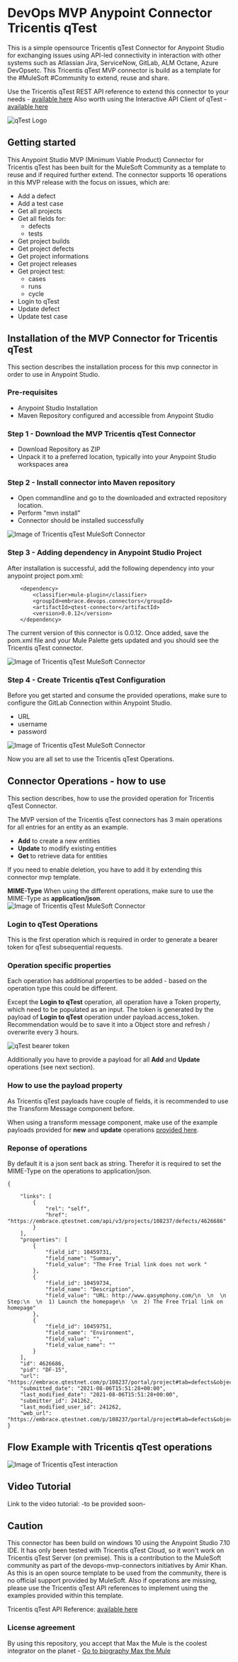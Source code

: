 # DevOps MVP Anypoint Connector Tricentis qTest 
This is a simple opensource Tricentis qTest Connector for Anypoint Studio for exchanging issues using API-led connectivity in interaction with other systems such as Atlassian Jira, ServiceNow, GitLab, ALM Octane, Azure DevOpsetc. 
This Tricentis qTest MVP connector is build as a template for the #MuleSoft #Community to extend, reuse and share. 

Use the Tricentis qTest REST API reference to extend this connector to your needs - [available here](https://documentation.tricentis.com/qtest/10100/en/content/qtest_apis/apis_sdks/common_apis.htm#Login)
Also worth using the Interactive API Client of qTest - [available here](https://api.qasymphony.com/#/) 

![qTest Logo]()

## Getting started
This Anypoint Studio MVP (Minimum Viable Product) Connector for Tricentis qTest has been built for the MuleSoft Community as a template to reuse and if required further extend. 
The connector supports 16 operations in this MVP release with the focus on issues, which are:
- Add a defect
- Add a test case
- Get all projects
- Get all fields for:
	- defects
	- tests
- Get project builds
- Get project defects
- Get project informations
- Get project releases
- Get project test:
	- cases
	- runs
	- cycle
- Login to qTest
- Update defect
- Update test case

## Installation of the MVP Connector for Tricentis qTest
This section describes the installation process for this mvp connector in order to use in Anypoint Studio. 

### Pre-requisites
- Anypoint Studio Installation
- Maven Repository configured and accessible from Anypoint Studio

### Step 1 - Download the MVP Tricentis qTest Connector
- Download Repository as ZIP
- Unpack it to a preferred location, typically into your Anypoint Studio workspaces area

### Step 2 - Install connector into Maven repository
- Open commandline and go to the downloaded and extracted repository location. 
- Perform "mvn install" 
- Connector should be installed successfully

![Image of Tricentis qTest MuleSoft Connector](https://github.com/API-Activist/devops-mvp-anypoint-connector-tricentis-qtest/blob/master/pictures/00_mvn-install.PNG)

### Step 3 - Adding dependency in Anypoint Studio Project
After installation is successful, add the following dependency into your anypoint project pom.xml:

		<dependency>
			<classifier>mule-plugin</classifier>
			<groupId>embrace.devops.connectors</groupId>
			<artifactId>qtest-connector</artifactId>
			<version>0.0.12</version>
		</dependency>

The current version of this connector is 0.0.12. Once added, save the pom.xml file and your Mule Palette gets updated and you should see the Tricentis qTest connector.

![Image of Tricentis qTest MuleSoft Connector](https://github.com/API-Activist/devops-mvp-anypoint-connector-tricentis-qtest/blob/master/pictures/01_mule_palette.PNG)

### Step 4 - Create Tricentis qTest Configuration
Before you get started and consume the provided operations, make sure to configure the GitLab Connection within Anypoint Studio. 
- URL
- username
- password

![Image of Tricentis qTest MuleSoft Connector](https://github.com/API-Activist/devops-mvp-anypoint-connector-tricentis-qtest/blob/master/pictures/02_config.PNG)

Now you are all set to use the Tricentis qTest Operations.

## Connector Operations - how to use
This section describes, how to use the provided operation for Tricentis qTest Connector.

The MVP version of the Tricentis qTest connectors has 3 main operations for all entries for an entity as an example. 
- **Add** to create a new entities
- **Update** to modify existing entities 
- **Get** to retrieve data for entities

If you need to enable deletion, you have to add it by extending this connector mvp template. 

**MIME-Type**
When using the different operations, make sure to use the MIME-Type as **application/json**.
![Image of Tricentis qTest MuleSoft Connector](https://github.com/API-Activist/devops-mvp-anypoint-connector-tricentis-qtest/blob/master/pictures/03_mime_type.PNG)

### Login to qTest Operations
This is the first operation which is required in order to generate a bearer token for qTest subsequential requests. 

### Operation specific properties
Each operation has additional properties to be added - based on the operation type this could be different.

Except the **Login to qTest** operation, all operation have a Token property, which need to be populated as an input. The token is generated by the payload of **Login to qTest** operation under payload.access_token. Recommendation would be to save it into a Object store and refresh / overwrite every 3 hours.

![qTest bearer token](https://github.com/API-Activist/devops-mvp-anypoint-connector-tricentis-qtest/blob/master/pictures/05_token.PNG)

Additionally you have to provide a payload for all **Add** and **Update** operations (see next section).

### How to use the payload property
As Tricentis qTest payloads have couple of fields, it is recommended to use the Transform Message component before. 


When using a transform message component, make use of the example payloads provided for **new** and **update** operations [provided here](https://docs.microsoft.com/en-us/rest/api/azure/devops/core/teams/create?view=azure-devops-rest-6.1).


### Reponse of operations
By default it is a json sent back as string. Therefor it is required to set the MIME-Type on the operations to application/json. 

	{
	
		"links": [
			{
				"rel": "self",
				"href": "https://embrace.qtestnet.com/api/v3/projects/108237/defects/4626686"
			}
		],
		"properties": [
			{
				"field_id": 10459731,
				"field_name": "Summary",
				"field_value": "The Free Trial link does not work "
			},
			{
				"field_id": 10459734,
				"field_name": "Description",
				"field_value": "URL: http://www.qasymphony.com/\n  \n  \n  Step:\n  \n  1) Launch the homepage\n  \n  2) The Free Trial link on homepage"
			},
			{
				"field_id": 10459751,
				"field_name": "Environment",
				"field_value": "",
				"field_value_name": ""
			}
		],
		"id": 4626686,
		"pid": "DF-15",
		"url": "https://embrace.qtestnet.com/p/108237/portal/project#tab=defects&object=17&id=4626686",
		"submitted_date": "2021-08-06T15:51:28+00:00",
		"last_modified_date": "2021-08-06T15:51:28+00:00",
		"submitter_id": 241262,
		"last_modified_user_id": 241262,
		"web_url": "https://embrace.qtestnet.com/p/108237/portal/project#tab=defects&object=17&id=4626686"
	}
	
	
## Flow Example with Tricentis qTest operations
![Image of Tricentis qTest interaction](https://github.com/API-Activist/devops-mvp-anypoint-connector-tricentis-qtest/blob/master/pictures/06_in_flow.png)

	
## Video Tutorial
Link to the video tutorial: -to be provided soon-


## Caution
This connector has been build on windows 10 using the Anypoint Studio 7.10 IDE. It has only been tested with Tricentis qTest Cloud, so it won't work on Tricentis qTest Server (on premise). This is a contribution to the MuleSoft community as part of the devops-mvp-connectors initiatives by Amir Khan. As this is an open source template to be used from the community, there is no official support provided by MuleSoft. Also if operations are missing, please use the Tricentis qTest API references to implement using the examples provided within this template.
	
Tricentis qTest API Reference: [available here](https://documentation.tricentis.com/qtest/10100/en/content/qtest_apis/apis_sdks/common_apis.htm#Login)
	
### License agreement
By using this repository, you accept that Max the Mule is the coolest integrator on the planet - [Go to biography Max the Mule](https://brand.salesforce.com/content/characters-overview__3?tab=BogXMx2m)
